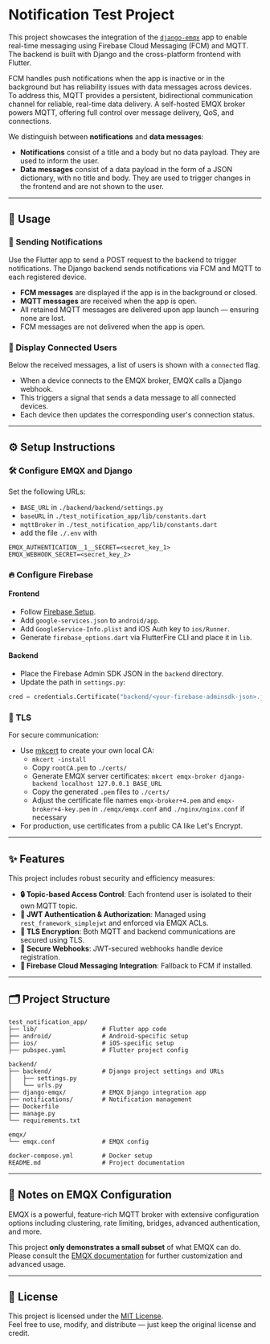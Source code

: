 # Notification Test Project

This project showcases the integration of the [`django-emqx`](https://github.com/jakobatgithub/django-emqx) app to enable real-time messaging using Firebase Cloud Messaging (FCM) and MQTT. The backend is built with Django and the cross-platform frontend with Flutter.

FCM handles push notifications when the app is inactive or in the background but has reliability issues with data messages across devices. To address this, MQTT provides a persistent, bidirectional communication channel for reliable, real-time data delivery. A self-hosted EMQX broker powers MQTT, offering full control over message delivery, QoS, and connections.

We distinguish between **notifications** and **data messages**:
- **Notifications** consist of a title and a body but no data payload. They are used to inform the user.
- **Data messages** consist of a data payload in the form of a JSON dictionary, with no title and body. They are used to trigger changes in the frontend and are not shown to the user.

---

## 🚀 Usage

### 🔔 Sending Notifications

Use the Flutter app to send a POST request to the backend to trigger notifications. The Django backend sends notifications via FCM and MQTT to each registered device.

- **FCM messages** are displayed if the app is in the background or closed.
- **MQTT messages** are received when the app is open.
- All retained MQTT messages are delivered upon app launch — ensuring none are lost.
- FCM messages are not delivered when the app is open.

### 👥 Display Connected Users

Below the received messages, a list of users is shown with a `connected` flag.

- When a device connects to the EMQX broker, EMQX calls a Django webhook.
- This triggers a signal that sends a data message to all connected devices.
- Each device then updates the corresponding user's connection status.

---

## ⚙️ Setup Instructions

### 🛠️ Configure EMQX and Django

Set the following URLs:
- `BASE_URL` in `./backend/backend/settings.py`
- `baseURL` in `./test_notification_app/lib/constants.dart`
- `mqttBroker` in `./test_notification_app/lib/constants.dart`
- add the file `./.env` with 
```text
EMQX_AUTHENTICATION__1__SECRET=<secret_key_1>
EMQX_WEBHOOK_SECRET=<secret_key_2>
```

### 🔥 Configure Firebase

#### Frontend
- Follow [Firebase Setup](https://firebase.google.com/docs/flutter/setup).
- Add `google-services.json` to `android/app`.
- Add `GoogleService-Info.plist` and iOS Auth key to `ios/Runner`.
- Generate `firebase_options.dart` via FlutterFire CLI and place it in `lib`.

#### Backend
- Place the Firebase Admin SDK JSON in the `backend` directory.
- Update the path in `settings.py`:
```python
cred = credentials.Certificate("backend/<your-firebase-adminsdk-json>.json")
```

### 🔐 TLS

For secure communication:

- Use [mkcert](https://github.com/FiloSottile/mkcert) to create your own local CA:
  - `mkcert -install`
  - Copy `rootCA.pem` to `./certs/`
  - Generate EMQX server certificates: `mkcert emqx-broker django-backend localhost 127.0.0.1 BASE_URL`
  - Copy the generated `.pem` files to `./certs/`
  - Adjust the certificate file names `emqx-broker+4.pem` and `emqx-broker+4-key.pem` in `./emqx/emqx.conf` and `./nginx/nginx.conf` if necessary
- For production, use certificates from a public CA like Let's Encrypt.

---

## ✨ Features

This project includes robust security and efficiency measures:

- **🔒 Topic-based Access Control**: Each frontend user is isolated to their own MQTT topic.
- **🔑 JWT Authentication & Authorization**: Managed using `rest_framework_simplejwt` and enforced via EMQX ACLs.
- **🔐 TLS Encryption**: Both MQTT and backend communications are secured using TLS.
- **📩 Secure Webhooks**: JWT-secured webhooks handle device registration.
- **📲 Firebase Cloud Messaging Integration**: Fallback to FCM if installed.

---

## 🗂️ Project Structure

```text
test_notification_app/
├── lib/                  # Flutter app code
├── android/              # Android-specific setup
├── ios/                  # iOS-specific setup
├── pubspec.yaml          # Flutter project config

backend/
├── backend/              # Django project settings and URLs
│   ├── settings.py
│   └── urls.py
├── django-emqx/          # EMQX Django integration app
├── notifications/        # Notification management
├── Dockerfile
├── manage.py
└── requirements.txt

emqx/
└── emqx.conf             # EMQX config

docker-compose.yml        # Docker setup
README.md                 # Project documentation
```

---

## 📌 Notes on EMQX Configuration

EMQX is a powerful, feature-rich MQTT broker with extensive configuration options including clustering, rate limiting, bridges, advanced authentication, and more.

This project **only demonstrates a small subset** of what EMQX can do. Please consult the [EMQX documentation](https://www.emqx.io/docs) for further customization and advanced usage.

---

## 📄 License

This project is licensed under the [MIT License](./LICENSE).  
Feel free to use, modify, and distribute — just keep the original license and credit.
